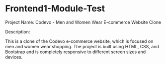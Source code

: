 # Frontend1-Module-Test
Project Name: Codevo - Men and Women Wear E-commerce Website Clone

Description:

This is a clone of the Codevo e-commerce website, which is focused on men and women wear shopping. The project is built using HTML, CSS, and Bootstrap and is completely responsive to different screen sizes and devices.
